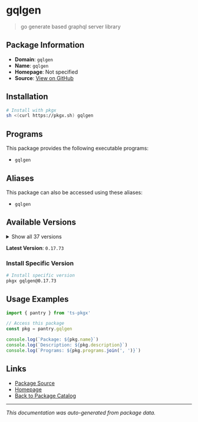 # gqlgen

> go generate based graphql server library

## Package Information

- **Domain**: `gqlgen`
- **Name**: `gqlgen`
- **Homepage**: Not specified
- **Source**: [View on GitHub](https://github.com/pkgxdev/pantry/tree/main/projects/gqlgen.com/package.yml)

## Installation

```bash
# Install with pkgx
sh <(curl https://pkgx.sh) gqlgen
```

## Programs

This package provides the following executable programs:

- `gqlgen`

## Aliases

This package can also be accessed using these aliases:

- `gqlgen`

## Available Versions

<details>
<summary>Show all 37 versions</summary>

- `0.17.73`, `0.17.72`, `0.17.71`, `0.17.70`, `0.17.69`
- `0.17.68`, `0.17.67`, `0.17.66`, `0.17.65`, `0.17.64`
- `0.17.63`, `0.17.62`, `0.17.61`, `0.17.60`, `0.17.59`
- `0.17.58`, `0.17.57`, `0.17.56`, `0.17.55`, `0.17.54`
- `0.17.53`, `0.17.52`, `0.17.51`, `0.17.50`, `0.17.49`
- `0.17.48`, `0.17.47`, `0.17.46`, `0.17.45`, `0.17.44`
- `0.17.43`, `0.17.42`, `0.17.41`, `0.17.40`, `0.17.39`
- `0.17.38`, `0.17.37`

</details>

**Latest Version**: `0.17.73`

### Install Specific Version

```bash
# Install specific version
pkgx gqlgen@0.17.73
```

## Usage Examples

```typescript
import { pantry } from 'ts-pkgx'

// Access this package
const pkg = pantry.gqlgen

console.log(`Package: ${pkg.name}`)
console.log(`Description: ${pkg.description}`)
console.log(`Programs: ${pkg.programs.join(', ')}`)
```

## Links

- [Package Source](https://github.com/pkgxdev/pantry/tree/main/projects/gqlgen.com/package.yml)
- [Homepage](#)
- [Back to Package Catalog](../package-catalog.md)

---

*This documentation was auto-generated from package data.*
